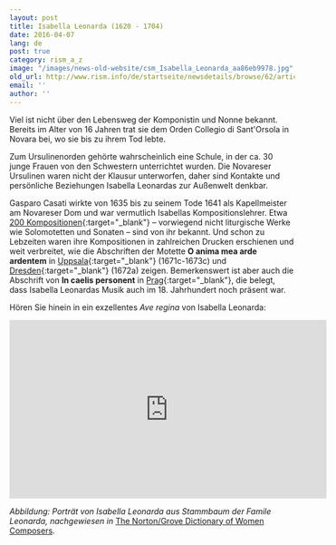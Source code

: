 ```yaml
---
layout: post
title: Isabella Leonarda (1620 - 1704)
date: 2016-04-07
lang: de
post: true
category: rism_a_z
image: "/images/news-old-website/csm_Isabella_Leonarda_aa86eb9978.jpg"
old_url: http://www.rism.info/de/startseite/newsdetails/browse/62/article/64/isabella-leonarda-1620-1704.html
email: ''
author: ''
---
```



Viel ist nicht über den Lebensweg der Komponistin und Nonne bekannt. Bereits im Alter von 16 Jahren trat sie dem Orden Collegio di Sant'Orsola in Novara bei, wo sie bis zu ihrem Tod lebte.

Zum Ursulinenorden gehörte wahrscheinlich eine Schule, in der ca. 30 junge Frauen von den Schwestern unterrichtet wurden. Die Novareser Ursulinen waren nicht der Klausur unterworfen, daher sind Kontakte und persönliche Beziehungen Isabella Leonardas zur Außenwelt denkbar.

Gasparo Casati wirkte von 1635 bis zu seinem Tode 1641 als Kapellmeister am Novareser Dom und war vermutlich Isabellas Kompositionslehrer. Etwa [200 Kompositionen](https://opac.rism.info/search?View=rism&author=isabella+leonarda){:target="_blank"} – vorwiegend nicht liturgische Werke wie Solomotetten und Sonaten – sind von ihr bekannt. Und schon zu Lebzeiten waren ihre Kompositionen in zahlreichen Drucken erschienen und weit verbreitet, wie die Abschriften der Motette **O anima mea arde ardentem** in [Uppsala](https://opac.rism.info/search?id=190024889){:target="_blank"} (1671c-1673c) und [Dresden](https://opac.rism.info/search?id=211004735){:target="_blank"} (1672a) zeigen. Bemerkenswert ist aber auch die Abschrift von **In caelis personent** in [Prag](https://opac.rism.info/search?id=550248630){:target="_blank"}, die belegt, dass Isabella Leonardas Musik auch im 18. Jahrhundert noch präsent war.



Hören Sie hinein in ein exzellentes _Ave regina_ von Isabella Leonarda:

<iframe width="560" height="315" src="https://www.youtube.com/embed/-gz75d_1_JA" frameborder="0" allowfullscreen></iframe>

_Abbildung: Porträt von Isabella Leonarda aus Stammbaum der Famile Leonarda, nachgewiesen in_ [The Norton/Grove Dictionary of Women Composers](http://books.google.com/books?id=IvoQQU1QL_QC&pg=PA233&lpg=PA233&dq=Isabella+Leonarda+portrait&source=bl&ots=iItqyKHtue&sig=JDWQoZo1okeR5_owLYPrf7KueAg&hl=en&sa=X&ei=xd8JUM7wDuan6wGVz8GHCg&ved=0CIMBEOgBMBQ#v=snippet&q=illustration&f=false).

